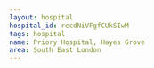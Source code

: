 ```yaml
---
layout: hospital
hospital_id: recdNiVFgfCUkSIwM
tags: hospital
name: Priory Hospital, Hayes Grove
area: South East London
---
```

